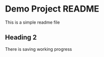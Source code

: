 # Demo Project README

This is a simple readme file

## Heading 2

There is saving working progress
